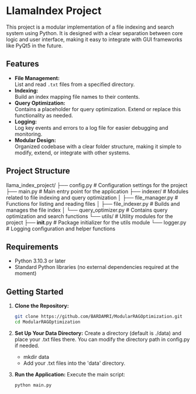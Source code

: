 # LlamaIndex Project

This project is a modular implementation of a file indexing and search system using Python. It is designed with a clear separation between core logic and user interface, making it easy to integrate with GUI frameworks like PyQt5 in the future.

## Features

- **File Management:**  
  List and read `.txt` files from a specified directory.
- **Indexing:**  
  Build an index mapping file names to their contents.
- **Query Optimization:**  
  Contains a placeholder for query optimization. Extend or replace this functionality as needed.
- **Logging:**  
  Log key events and errors to a log file for easier debugging and monitoring.
- **Modular Design:**  
  Organized codebase with a clear folder structure, making it simple to modify, extend, or integrate with other systems.

## Project Structure
llama_index_project/
├── config.py           # Configuration settings for the project
├── main.py             # Main entry point for the application
├── indexer/            # Modules related to file indexing and query optimization
│   ├── file_manager.py # Functions for listing and reading files
│   ├── file_indexer.py # Builds and manages the file index
│   └── query_optimizer.py # Contains query optimization and search functions
└── utils/              # Utility modules for the project
    ├── __init__.py     # Package initializer for the utils module
    └── logger.py       # Logging configuration and helper functions

## Requirements

- Python 3.10.3 or later
- Standard Python libraries (no external dependencies required at the moment)

## Getting Started

1. **Clone the Repository:**

   ```bash
   git clone https://github.com/BARDAMRI/ModularRAGOptimization.git
   cd ModularRAGOptimization

2. **Set Up Your Data Directory:**
   Create a directory (default is ./data) and place your .txt files there. You can modify the directory path in config.py if needed.
   -   mkdir data
    -  Add your .txt files into the 'data' directory.


3. **Run the Application:**
   Execute the main script:
   ```python
   python main.py

   
